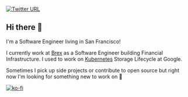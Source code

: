 [![Twitter URL](https://img.shields.io/twitter/url/https/twitter.com/dyzzhu.svg?style=social&label=Follow%20%40dyzzhu)](https://twitter.com/dyzzhu)

## Hi there 👋 

I'm a Software Engineer living in San Francisco!

I currently work at [Brex](https://www.brex.com/) as a Software Engineer building Financial Infrastructure. I used to work on [Kubernetes](https://kubernetes.io/) Storage Lifecycle at Google.

Sometimes I pick up side projects or contribute to open source but right now I'm looking for something new to work on 🤷

[![ko-fi](https://ko-fi.com/img/githubbutton_sm.svg)](https://ko-fi.com/R5R2386H0)
